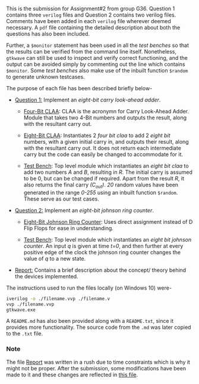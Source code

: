 This is the submission for Assignment#2 from group G36. Question 1 contains three `verilog` files and Question 2 contains two verilog files. Comments have been added in each `verilog` file wherever deemed necessary. A `pdf` file containing the detailed description about both the questions has also been included.

Further, a `$monitor` statement has been used in all the *test benches* so that the results can be verified from the command line itself. Nonetheless, `gtkwave` can still be used to inspect and verify correct functioning, and the output can be avoided simply by commenting out the line which contains `$monitor`. Some *test benches* also make use of the inbuilt function `$random` to generate unknown testcases.

The purpose of each file has been described briefly below-

+ <u>Question 1:</u> Implement an *eight-bit carry look-ahead adder*.

  + [Four-Bit CLAA](A2Q1_four_bit_claa.v): CLAA is the acronymn for Carry Look-Ahead Adder. Module that takes two 4-Bit numbers and outputs the result, along with the resultant carry out.

  + [Eight-Bit CLAA](A2Q1_claa.v): Instantiates 2 *four bit claa* to add 2 *eight bit* numbers, with a given initial carry in, and outputs their result, along with the resultant carry out. It does not return each intermediate carry but the code can easily be changed to accommodate for it.

  + [Test Bench](A2Q1_claa_tb.v): Top level module which instantiates an *eight bit claa* to add two numbers *A* and *B*, resulting in *R*. The initial carry is assumed to be 0, but can be changed if required. Apart from the result *R*, it also returns the final carry *(C<sub>out</sub>)*. *20* random values have been generated in the range *0-255* using an inbuilt function `$random`. These serve as our test cases.

+ <u>Question 2:</u> Implement an *eight-bit johnson ring counter*.

  + [Eight-Bit Johnson Ring Counter](A2Q2_johnson_ring_counter.v): Uses direct assignment instead of D Flip Flops for ease in understanding.

  + [Test Bench](A1Q2_eight_bit_comparator_tb.v): Top level module which instantiates an *eight bit johnson counter*. An input *q* is given at time *t=0*, and then further at every positive edge of the clock the johnson ring counter changes the value of *q* to a new state.

+ <u>Report:</u> Contains a brief description about the concept/ theory behind the devices implemented.

The instructions used to run the files locally (on Windows 10) were-
```bash
iverilog -o ./filename.vvp ./filename.v
vvp ./filename.vvp
gtkwave.exe
```


A `README.md` has also been provided along with a `README.txt`, since it provides more functionality. The source code from the `.md` was later copied to the `.txt` file.


### Note
The file [Report](./Report.pdf) was written in a rush due to time constraints which is why it might not be proper. After the submission, some modifications have been made to it and these changes are reflected in [this file](./AltReport.pdf).
